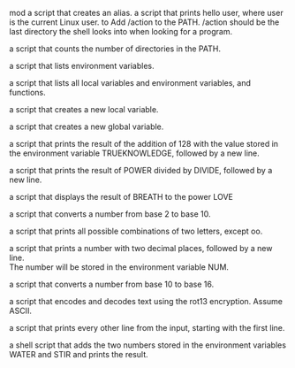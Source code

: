 mod a script that creates an alias.
a script that prints hello user, where user is the current Linux user.
to Add /action to the PATH. /action should be the last directory the shell looks into when looking for a program.


 a script that counts the number of directories in the PATH.

 a script that lists environment variables.

 a script that lists all local variables and environment variables, and functions.

 a script that creates a new local variable.

a script that creates a new global variable.

a script that prints the result of the addition of 128 with the value stored in the environment variable TRUEKNOWLEDGE, followed by a new line.

a script that prints the result of POWER divided by DIVIDE, followed by a new line.

 a script that displays the result of BREATH to the power LOVE

 a script that converts a number from base 2 to base 10.

a script that prints all possible combinations of two letters, except oo.

a script that prints a number with two decimal places, followed by a new line.  
        The number will be stored in the environment variable NUM.

a script that converts a number from base 10 to base 16.

a script that encodes and decodes text using the rot13 encryption. Assume ASCII.

a script that prints every other line from the input, starting with the first line.

a shell script that adds the two numbers stored in the environment variables WATER and STIR and prints the result.


